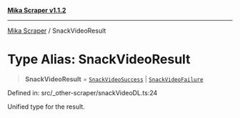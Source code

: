 [**Mika Scraper v1.1.2**](../README.md)

***

[Mika Scraper](../README.md) / SnackVideoResult

# Type Alias: SnackVideoResult

> **SnackVideoResult** = [`SnackVideoSuccess`](../interfaces/SnackVideoSuccess.md) \| [`SnackVideoFailure`](../interfaces/SnackVideoFailure.md)

Defined in: src/\_other-scraper/snackVideoDL.ts:24

Unified type for the result.
